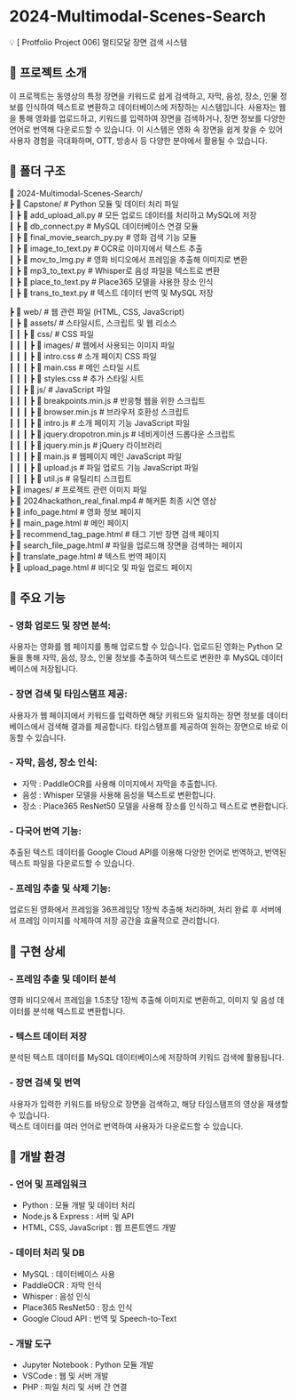 # 2024-Multimodal-Scenes-Search
💡 [ Protfolio Project 006] 멀티모달 장면 검색 시스템

## 📌 프로젝트 소개
이 프로젝트는 동영상의 특정 장면을 키워드로 쉽게 검색하고, 자막, 음성, 장소, 인물 정보를 인식하여 텍스트로 변환하고 데이터베이스에 저장하는 시스템입니다. 사용자는 웹을 통해 영화를 업로드하고, 키워드를 입력하여 장면을 검색하거나, 장면 정보를 다양한 언어로 번역해 다운로드할 수 있습니다. 이 시스템은 영화 속 장면을 쉽게 찾을 수 있어 사용자 경험을 극대화하며, OTT, 방송사 등 다양한 분야에서 활용될 수 있습니다.

## 📌 폴더 구조
  📂 2024-Multimodal-Scenes-Search/  
  ┣ 📂 Capstone/              # Python 모듈 및 데이터 처리 파일  
  ┃ ┣ 📜 add_upload_all.py        # 모든 업로드 데이터를 처리하고 MySQL에 저장  
  ┃ ┣ 📜 db_connect.py            # MySQL 데이터베이스 연결 모듈  
  ┃ ┣ 📜 final_movie_search_py.py # 영화 검색 기능 모듈  
  ┃ ┣ 📜 image_to_text.py         # OCR로 이미지에서 텍스트 추출  
  ┃ ┣ 📜 mov_to_Img.py            # 영화 비디오에서 프레임을 추출해 이미지로 변환  
  ┃ ┣ 📜 mp3_to_text.py           # Whisper로 음성 파일을 텍스트로 변환  
  ┃ ┣ 📜 place_to_text.py         # Place365 모델을 사용한 장소 인식  
  ┃ ┣ 📜 trans_to_text.py         # 텍스트 데이터 번역 및 MySQL 저장  
  
  ┣ 📂 web/                  # 웹 관련 파일 (HTML, CSS, JavaScript)  
  ┃ ┣ 📂 assets/             # 스타일시트, 스크립트 및 웹 리소스  
  ┃ ┃ ┣ 📂 css/              # CSS 파일  
  ┃ ┃ ┃ ┣ 📂 images/         # 웹에서 사용되는 이미지 파일  
  ┃ ┃ ┃ ┣ 📜 intro.css       # 소개 페이지 CSS 파일  
  ┃ ┃ ┃ ┣ 📜 main.css        # 메인 스타일 시트  
  ┃ ┃ ┃ ┣ 📜 styles.css      # 추가 스타일 시트  
  ┃ ┃ ┣ 📂 js/               # JavaScript 파일  
  ┃ ┃ ┃ ┣ 📜 breakpoints.min.js  # 반응형 웹을 위한 스크립트  
  ┃ ┃ ┃ ┣ 📜 browser.min.js      # 브라우저 호환성 스크립트  
  ┃ ┃ ┃ ┣ 📜 intro.js            # 소개 페이지 기능 JavaScript 파일  
  ┃ ┃ ┃ ┣ 📜 jquery.dropotron.min.js # 네비게이션 드롭다운 스크립트  
  ┃ ┃ ┃ ┣ 📜 jquery.min.js       # jQuery 라이브러리  
  ┃ ┃ ┃ ┣ 📜 main.js             # 웹페이지 메인 JavaScript 파일  
  ┃ ┃ ┃ ┣ 📜 upload.js           # 파일 업로드 기능 JavaScript 파일  
  ┃ ┃ ┃ ┣ 📜 util.js             # 유틸리티 스크립트  
  ┣ 📂 images/              # 프로젝트 관련 이미지 파일  
  ┣ 📜 2024hackathon_real_final.mp4 # 해커톤 최종 시연 영상  
  ┣ 📜 info_page.html       # 영화 정보 페이지  
  ┣ 📜 main_page.html       # 메인 페이지  
  ┣ 📜 recommend_tag_page.html # 태그 기반 장면 검색 페이지  
  ┣ 📜 search_file_page.html  # 파일을 업로드해 장면을 검색하는 페이지  
  ┣ 📜 translate_page.html    # 텍스트 번역 페이지  
  ┣ 📜 upload_page.html       # 비디오 및 파일 업로드 페이지  

 
## 📌 주요 기능
### - 영화 업로드 및 장면 분석:  
사용자는 영화를 웹 페이지를 통해 업로드할 수 있습니다. 업로드된 영화는 Python 모듈을 통해 자막, 음성, 장소, 인물 정보를 추출하여 텍스트로 변환한 후 MySQL 데이터베이스에 저장됩니다.

### - 장면 검색 및 타임스탬프 제공:  
사용자가 웹 페이지에서 키워드를 입력하면 해당 키워드와 일치하는 장면 정보를 데이터베이스에서 검색해 결과를 제공합니다. 타임스탬프를 제공하여 원하는 장면으로 바로 이동할 수 있습니다.

### - 자막, 음성, 장소 인식:
- 자막 : PaddleOCR를 사용해 이미지에서 자막을 추출합니다.  
- 음성 : Whisper 모델을 사용해 음성을 텍스트로 변환합니다.  
- 장소 : Place365 ResNet50 모델을 사용해 장소를 인식하고 텍스트로 변환합니다.  

### - 다국어 번역 기능:
추출된 텍스트 데이터를 Google Cloud API를 이용해 다양한 언어로 번역하고, 번역된 텍스트 파일을 다운로드할 수 있습니다.  

### - 프레임 추출 및 삭제 기능:
업로드된 영화에서 프레임을 36프레임당 1장씩 추출해 처리하며, 처리 완료 후 서버에서 프레임 이미지를 삭제하여 저장 공간을 효율적으로 관리합니다.  

## 📌 구현 상세
### - 프레임 추출 및 데이터 분석
영화 비디오에서 프레임을 1.5초당 1장씩 추출해 이미지로 변환하고, 이미지 및 음성 데이터를 분석해 텍스트로 변환합니다.  

### - 텍스트 데이터 저장
분석된 텍스트 데이터를 MySQL 데이터베이스에 저장하여 키워드 검색에 활용됩니다.  

### - 장면 검색 및 번역
사용자가 입력한 키워드를 바탕으로 장면을 검색하고, 해당 타임스탬프의 영상을 재생할 수 있습니다.  
텍스트 데이터를 여러 언어로 번역하여 사용자가 다운로드할 수 있습니다.  


## 📌 개발 환경
### - 언어 및 프레임워크
- Python : 모듈 개발 및 데이터 처리
- Node.js & Express : 서버 및 API
- HTML, CSS, JavaScript : 웹 프론트엔드 개발

### - 데이터 처리 및 DB
- MySQL : 데이터베이스 사용
- PaddleOCR : 자막 인식
- Whisper : 음성 인식
- Place365 ResNet50 : 장소 인식
- Google Cloud API : 번역 및 Speech-to-Text

### - 개발 도구
- Jupyter Notebook : Python 모듈 개발
- VSCode : 웹 및 서버 개발
- PHP : 파일 처리 및 서버 간 연결
